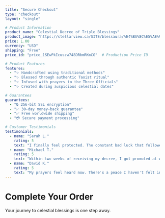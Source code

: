 ```yaml
---
title: "Secure Checkout"
type: "checkout"
layout: "single"

# Product Information
product_name: "Celestial Decree of Triple Blessings"
product_image: "https://stellarview.ca/SITE/blessaura/%E4%BA%8C%E5%AE%98%E8%B5%90%E7%A6%8F%E5%AE%9D%E9%92%9E.jpg"
price: 1.00
currency: "USD"
shipping: "Free"
price_id: "price_1SEwPkIcuszw748DRbmRKmCG"  # Production Price ID

# Product Features
features:
  - "✨ Handcrafted using traditional methods"
  - "✨ Blessed through authentic Taoist ritual"
  - "✨ Infused with prayers to the Three Officials"
  - "✨ Created during auspicious celestial dates"

# Guarantees
guarantees:
  - "🔒 256-bit SSL encryption"
  - "✅ 30-day money-back guarantee"
  - "✅ Free worldwide shipping"
  - "💳 Secure payment processing"

# Customer Testimonials
testimonials:
  - name: "Sarah L."
    rating: 5
    text: "I finally feel protected. The constant bad luck that followed me for years just... stopped."
  - name: "Michael T."
    rating: 5
    text: "Within two weeks of receiving my decree, I got promoted at work. I'm not saying it's magic, but the timing was incredible."
  - name: "David K."
    rating: 5
    text: "My prayers feel heard now. There's a peace I haven't felt in a long time."
---
```


# Complete Your Order

Your journey to celestial blessings is one step away.
